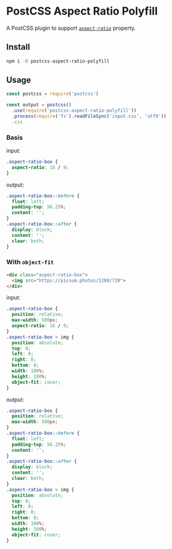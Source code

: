 # PostCSS Aspect Ratio Polyfill

A PostCSS plugin to support [`aspect-ratio`](https://drafts.csswg.org/css-sizing-4/#aspect-ratio) property.

## Install

```bash
npm i -D postcss-aspect-ratio-polyfill
```

## Usage

```js
const postcss = require('postcss')

const output = postcss()
  .use(require('postcss-aspect-ratio-polyfill'))
  .process(require('fs').readFileSync('input.css', 'utf8'))
  .css
```

### Basis

input:

```css
.aspect-ratio-box {
  aspect-ratio: 16 / 9;
}
```

output:

```css
.aspect-ratio-box::before {
  float: left;
  padding-top: 56.25%;
  content: '';
}
.aspect-ratio-box::after {
  display: block;
  content: '';
  clear: both;
}
```

### With `object-fit`

```html
<div class="aspect-ratio-box">
  <img src="https://picsum.photos/1280/720">
</div>
```

input:

```css
.aspect-ratio-box {
  position: relative;
  max-width: 500px;
  aspect-ratio: 16 / 9;
}
.aspect-ratio-box > img {
  position: absolute;
  top: 0;
  left: 0;
  right: 0;
  bottom: 0;
  width: 100%;
  height: 100%;
  object-fit: cover;
}
```

output:

```css
.aspect-ratio-box {
  position: relative;
  max-width: 500px;
}
.aspect-ratio-box::before {
  float: left;
  padding-top: 56.25%;
  content: '';
}
.aspect-ratio-box::after {
  display: block;
  content: '';
  clear: both;
}
.aspect-ratio-box > img {
  position: absolute;
  top: 0;
  left: 0;
  right: 0;
  bottom: 0;
  width: 100%;
  height: 100%;
  object-fit: cover;
}
```